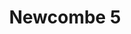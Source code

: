 ---
title: 'Newcombe 5'
description: ''
credit: 'Place Holder'
style: ''
project: 'Newcombe'
type: 'photo'
pathToImage: '/gallery/newcombe-5.jpg'
...